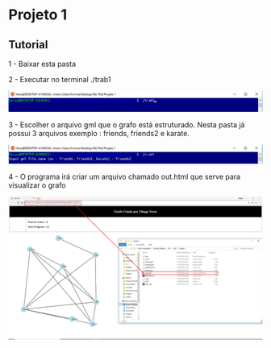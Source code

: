 # Projeto 1

## Tutorial

1 - Baixar esta pasta

2 - Executar no terminal ./trab1

![](img/trab1.png)

3 - Escolher o arquivo gml que o grafo está estruturado. Nesta pasta já possui 3 arquivos exemplo : friends, friends2 e karate.

![](img/example.png)

4 - O programa irá criar um arquivo chamado out.html que serve para visualizar o grafo

![](img/out.png)